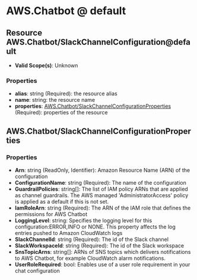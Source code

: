 # AWS.Chatbot @ default

## Resource AWS.Chatbot/SlackChannelConfiguration@default
* **Valid Scope(s)**: Unknown
### Properties
* **alias**: string (Required): the resource alias
* **name**: string: the resource name
* **properties**: [AWS.Chatbot/SlackChannelConfigurationProperties](#awschatbotslackchannelconfigurationproperties) (Required): properties of the resource

## AWS.Chatbot/SlackChannelConfigurationProperties
### Properties
* **Arn**: string (ReadOnly, Identifier): Amazon Resource Name (ARN) of the configuration
* **ConfigurationName**: string (Required): The name of the configuration
* **GuardrailPolicies**: string[]: The list of IAM policy ARNs that are applied as channel guardrails. The AWS managed 'AdministratorAccess' policy is applied as a default if this is not set.
* **IamRoleArn**: string (Required): The ARN of the IAM role that defines the permissions for AWS Chatbot
* **LoggingLevel**: string: Specifies the logging level for this configuration:ERROR,INFO or NONE. This property affects the log entries pushed to Amazon CloudWatch logs
* **SlackChannelId**: string (Required): The id of the Slack channel
* **SlackWorkspaceId**: string (Required): The id of the Slack workspace
* **SnsTopicArns**: string[]: ARNs of SNS topics which delivers notifications to AWS Chatbot, for example CloudWatch alarm notifications.
* **UserRoleRequired**: bool: Enables use of a user role requirement in your chat configuration

